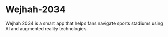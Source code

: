 # Wejhah-2034
Wejhah 2034 is a smart app that helps fans navigate sports stadiums using AI and augmented reality technologies.
